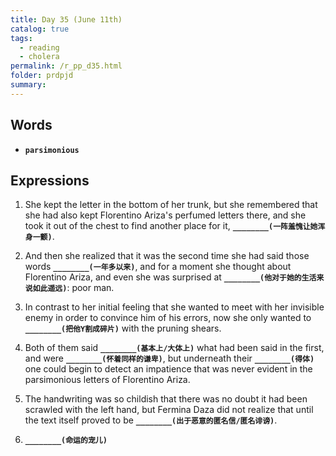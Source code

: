 ```yaml
---
title: Day 35 (June 11th)
catalog: true
tags: 
  - reading
  - cholera
permalink: /r_pp_d35.html
folder: prdpjd
summary: 
---
```


## Words

-   <b data-toggle="tooltip" data-original-title="{{site.data.glossary.parsimonious}}">`parsimonious`</b>



## Expressions

1.  She kept the letter in the bottom of her trunk, but she remembered that she had also kept Florentino Ariza's perfumed letters there, and she took it out of the chest to find another place for it, <b data-toggle="tooltip" data-original-title="{{site.data.answers.35_a}}">`________(一阵羞愧让她浑身一颤)`</b>.

2.  And then she realized that it was the second time she had said those words <b data-toggle="tooltip" data-original-title="{{site.data.answers.35_b}}">`________(一年多以来)`</b>, and for a moment she thought about Florentino Ariza, and even she was surprised at <b data-toggle="tooltip" data-original-title="{{site.data.answers.35_b2}}">`________(他对于她的生活来说如此遥远)`</b>: poor man.

3.  In contrast to her initial feeling that she wanted to meet with her invisible enemy in order to convince him of his errors, now she only wanted to <b data-toggle="tooltip" data-original-title="{{site.data.answers.35_c}}">`________(把他Y割成碎片)`</b> with the pruning shears.

4.  Both of them said <b data-toggle="tooltip" data-original-title="{{site.data.answers.35_d}}">`________(基本上/大体上)`</b> what had been said in the first, and were <b data-toggle="tooltip" data-original-title="{{site.data.answers.35_d2}}">`________(怀着同样的谦卑)`</b>, but underneath their <b data-toggle="tooltip" data-original-title="{{site.data.answers.35_d3}}">`________(得体)`</b> one could begin to detect an impatience that was never evident in the parsimonious letters of Florentino Ariza.

5.   The handwriting was so childish that there was no doubt it had been scrawled with the left hand, but Fermina Daza did not realize that until the text itself proved to be <b data-toggle="tooltip" data-original-title="{{site.data.answers.35_e}}">`________(出于恶意的匿名信/匿名诽谤)`</b>.

6.   <b data-toggle="tooltip" data-original-title="{{site.data.answers.35_f}}">`________(命运的宠儿)`</b>
